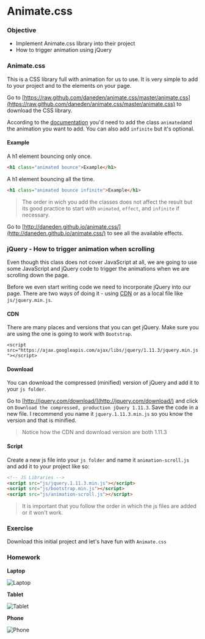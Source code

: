 # Animate.css

### Objective

* Implement Animate.css library into their project
* How to trigger animation using jQuery

### Animate.css

This is a CSS library full with animation for us to use. It is very simple to add to your project and to the elements on your page.

Go to [https://raw.github.com/daneden/animate.css/master/animate.css](https://raw.github.com/daneden/animate.css/master/animate.css) to download the CSS library.

According to the [documentation](https://github.com/daneden/animate.css) you'd need to add the class `animated`and the animation you want to add. You can also add `infinite` but it's optional.

#### Example

A h1 element bouncing only once.
```html
<h1 class="animated bounce">Example</h1>

```

A h1 element bouncing all the time.
```html
<h1 class="animated bounce infinite">Example</h1>
```

> The order in wich you add the classes does not affect the result but its good practice to start with `animated`, `effect`, and `infinite` if necessary.


Go to [http://daneden.github.io/animate.css/](http://daneden.github.io/animate.css/) to see all the available effects.

### jQuery - How to trigger animation when scrolling

Even though this class does not cover JavaScript at all, we are going to use some JavaScript and jQuery code to trigger the animations when we are scrolling down the page.

Before we even start writing code we need to incorporate jQuery into our page. There are two ways of doing it - using [CDN](https://en.wikipedia.org/wiki/Content_delivery_network) or as a local file like `js/jquery.min.js`.

#### CDN

There are many places and versions that you can get jQuery. Make sure you are using the one is going to work with `Bootstrap`.

`<script src="https://ajax.googleapis.com/ajax/libs/jquery/1.11.3/jquery.min.js"></script>`

#### Download

You can download the compressed (minified) version of jQuery and add it to your `js folder`.

Go to [http://jquery.com/download/](http://jquery.com/download/) and click on `Download the compressed, production jQuery 1.11.3`. Save the code in a new file. I recommend you name it `jquery.1.11.3.min.js` so you know the version and that is minified.

> Notice how the CDN and download version are both 1.11.3

#### Script

Create a new js file into your `js folder` and name it `animation-scroll.js` and add it to your project like so:

```html
<!-- JS Libraries -->
<script src="js/jquery.1.11.3.min.js"></script>
<script src="js/bootstrap.min.js"></script>
<script src="js/animation-scroll.js"></script>
```

> It is important that you follow the order in which the js files are added or it won't work.


### Exercise

Download this initial project and let's have fun with `Animate.css`


### Homework

**Laptop**

![Laptop](../images/16/laptop.jpg)

**Tablet**

![Tablet](../images/16/tablet.jpg)

**Phone**

![Phone](../images/16/phone.jpg)

